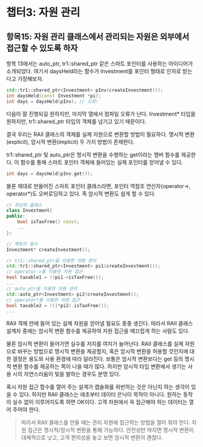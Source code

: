 # 챕터3: 자원 관리

## 항목15: 자원 관리 클래스에서 관리되는 자원은 외부에서 접근할 수 있도록 하자

항목 13에서는 auto_ptr, tr1::shared_ptr 같은 스마트 포인터를 사용하는 아이디어가 소개되었다. 여기서 daysHeld라는 함수가 Investment를 포인터 형태로 인자로 받는다고 가정해보자.

```cpp
std::tr1::shared_ptr<Investment> pInv(createInvestment());
int daysHeld(const Investment *pi);
int days = daysHeld(pInv); // 오류!
```

다음이 잘 진행되길 원하지만, 마지막 열에서 컴파일 오류가 난다. Investment* 타입을 원하지만, tr1::shared_ptr<Investment> 타입의 객체를 넘기고 있기 때문이다.

결국 우리는 RAII 클래스의 객체를 실제 자원으로 변환할 방법이 필요하다. 명시적 변환(explicit), 암시적 변환(implicit) 두 가지 방법이 존재한다.

tr1::shared_ptr 및 auto_ptr은 명시적 변환을 수행하는 get이라는 멤버 함수를 제공한다. 이 함수를 통해 스마트 포인터 객체에 들어있는 실제 포인터를 얻어낼 수 있다.

```cpp
int days = daysHeld(pInv.get());
```

물론 제대로 만들어진 스마트 포인터 클래스라면, 포인터 역참조 연산자(operator→, operator*)도 오버로딩하고 있다. 즉 암시적 변환도 쉽게 할 수 있다.

```cpp
// 최상위 클래스
class Investment{
public:
	bool isTaxFree() const;
	...
};

// 팩토리 함수
Investment* createInvestment();

// tr1::shared_ptr을 이용한 자원 관리
std::tr1::shared_ptr<Investment> pi1(createInvestment());
// operator->를 이용한 자원 접근
bool taxable1 = !(pi1->isTaxFree());
...
// auto_ptr을 이용한 자원 관리
std::auto_ptr<Investment> pi2(createInvestment));
// operator*를 이용한 자원 접근
bool taxable2 = !((*pi2).isTaxFree());
...
```

RAII 객체 안에 들어 있는 실제 자원을 얻어낼 필요도 종종 생긴다. 따라서 RAII 클래스 설계자 중에는 암시적 변환 함수를 제공하여 자원 접근을 매끄럽게 하는 사람도 있다.

물론 암시적 변환이 들어가면 실수를 저지를 여지가 늘어난다. RAII 클래스를 실제 자원으로 바꾸는 방법으로 명시적 변환을 제공할지, 혹은 암시적 변환을 허용할 것인지에 대한 결정은 용도와 사용 환경에 따라 달라진다. 보통은 암시적 변환보다는 get 등의 명시적 변환 함수를 제공하는 쪽이 나을 때가 많다. 하지만 암시적 타입 변환에서 생기는 사용 시의 자연스러움이 빛을 발하는 경우도 분명 있다.

혹시 자원 접근 함수를 열어 주는 설계가 캡슐화를 위반하는 것은 아닌지 하는 생각이 있을 수 있다. 하지만 RAII 클래스는 애초부터 데이터 은닉이 목적이 아니다. 원하는 동작이 실수 없이 이루어지도록 하면 OK이다. 고객 차원에서 꼭 접근해야 하는 데이터는 열어 주어야 한다.

> 따라서 RAII 클래스를 만들 때는 관리 자원에 접근하는 방법을 열어 줘야 한다.
자원 접근은 명시적/암시적 변환을 통해 가능하다. 안전성만 따지면 명시적 변환이 대체적으로 낫고, 고객 편의성을 놓고 보면 암시적 변환이 괜찮다.